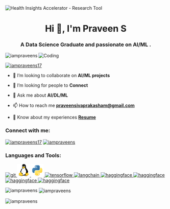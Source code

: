 <img src="https://149695847.v2.pressablecdn.com/wp-content/uploads/2019/02/Digital-Marketing-Write-For-Us.gif" alt="Health Insights Accelerator - Research Tool" height="500">
<h1 align="center">Hi 👋, I'm Praveen S</h1>
<h3 align="center">A Data Science Graduate and passionate on AI/ML  .</h3>
<img align="right" alt="Coding" width="400" src="https://camo.githubusercontent.com/cae12fddd9d6982901d82580bdf321d81fb299141098ca1c2d4891870827bf17/68747470733a2f2f6d69726f2e6d656469756d2e636f6d2f6d61782f313336302f302a37513379765349765f7430696f4a2d5a2e676966">

<p align="left"> <img src="https://komarev.com/ghpvc/?username=iampraveens&label=Profile%20views&color=0e75b6&style=flat" alt="iampraveens" /> </p>

<p align="left"> <a href="https://twitter.com/iampraveens17" target="blank"><img src="https://img.shields.io/twitter/follow/iampraveens17?logo=twitter&style=for-the-badge" alt="iampraveens17" /></a> </p>


- 👯 I’m looking to collaborate on **AI/ML projects**

- 🤝 I’m looking for people to **Connect**

- 💬 Ask me about **AI/DL/ML**

- 📫 How to reach me **praveensivaprakasham@gmail.com**

- 📄 Know about my experiences **[Resume](https://drive.google.com/file/d/1G5bxMltXhZspYxb5-2xbFClz7ep9Ah2Q/view?usp=sharing)**

<h3 align="left">Connect with me:</h3>

<p align="left">
<a href="https://twitter.com/iampraveens17" target="blank"><img align="center" src="https://raw.githubusercontent.com/rahuldkjain/github-profile-readme-generator/master/src/images/icons/Social/twitter.svg" alt="iampraveens17" height="30" width="40" /></a>
<a href="https://linkedin.com/in/iampraveens" target="blank"><img align="center" src="https://raw.githubusercontent.com/rahuldkjain/github-profile-readme-generator/master/src/images/icons/Social/linked-in-alt.svg" alt="iampraveens" height="30" width="40" /></a>
</p>

<h3 align="left">Languages and Tools:</h3>
</a> <a href="https://git-scm.com/" target="_blank" rel="noreferrer"> <img src="https://www.vectorlogo.zone/logos/git-scm/git-scm-icon.svg" alt="git" width="40" height="40"/> </a> <a href="https://www.linux.org/" target="_blank" rel="noreferrer"> <img src="https://raw.githubusercontent.com/devicons/devicon/master/icons/linux/linux-original.svg" alt="linux" width="40" height="40"/> </a> <a href="https://www.python.org" target="_blank" rel="noreferrer"> <img src="https://raw.githubusercontent.com/devicons/devicon/master/icons/python/python-original.svg" alt="python" width="40" height="40"/> <img src="https://avatars.githubusercontent.com/u/15658638?s=200&v=4" alt="tensorflow" width="40" height="40"/> <img src="https://github-production-user-asset-6210df.s3.amazonaws.com/125688218/272641306-539a766a-bf91-448d-bd0b-3fcefb54f518.png" alt="langchain" width="50" height="40"/> <img src="https://huggingface.co/front/assets/huggingface_logo-noborder.svg" alt="haggingface" width="40" height="40"/> <img src="https://encrypted-tbn0.gstatic.com/images?q=tbn:ANd9GcRCaiBEFh6qg3JAtozBJTeq7lzoYMVBbp_lHVLrM0eiw9Ylpwo8zzenXTVUN1Dow-yyPWM&usqp=CAU" alt="haggingface" width="65" height="40"/> <img src="https://www.saashub.com/images/app/service_logos/196/zo423djujwv4/large.png?1638262798" alt="haggingface" width="60" height="45"/> <img src="https://upload.wikimedia.org/wikipedia/commons/2/29/Postgresql_elephant.svg" alt="haggingface" width="60" height="45"/> </a> </p>

<p><img align="left" src="https://github-readme-stats.vercel.app/api/top-langs?username=iampraveens&show_icons=true&locale=en&layout=compact" alt="iampraveens" /></p>

<p>&nbsp;<img align="center" src="https://github-readme-stats.vercel.app/api?username=iampraveens&show_icons=true&locale=en" alt="iampraveens" /></p>

<p><img align="center" src="https://github-readme-streak-stats.herokuapp.com/?user=iampraveens&" alt="iampraveens" /></p>
